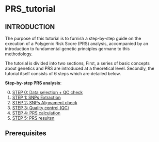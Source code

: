 # PRS_tutorial
## INTRODUCTION

The purpose of this tutorial is to furnish a step-by-step guide on the execution of a Polygenic Risk Score (PRS) analysis, accompanied by an introduction to fundamental genetic principles germane to this methodology.

The tutorial is divided into two sections, First, a series of basic concepts about genetics and PRS are introduced at a theoretical level. Secondly, the tutorial itself consists of 6 steps which are detailed below.

**Step-by-step PRS analysis:**

0. [STEP 0: Data selection + QC check]()
1. [STEP 1: SNPs Extraction](1_CRC_SNPs.Rmd)
2. [STEP 2: SNPs Alignament check](target.md)
3. [STEP 3: Quality control (QC)](plink.md)
4. [STEP 4: PRS calculation](plink_visual.md)
5. [STEP 5: PRS resultsn](plink_visual.md)


## Prerequisites 
